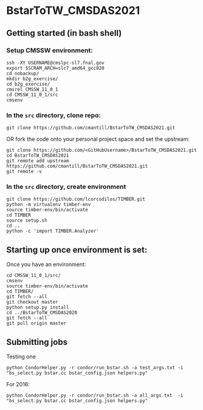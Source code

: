 # BstarToTW_CMSDAS2021

## Getting started (in bash shell)

### Setup CMSSW environment:
```
ssh -XY USERNAME@cmslpc-sl7.fnal.gov
export $SCRAM_ARCH=slc7_amd64_gcc820 
cd nobackup/
mkdir b2g_exercise/
cd b2g_exercise/
cmsrel CMSSW_11_0_1
cd CMSSW_11_0_1/src
cmsenv
```

### In the `src` directory, clone repo:
```
git clone https://github.com/cmantill/BstarToTW_CMSDAS2021.git
```
OR fork the code onto your personal project space and set the upstream:
```
git clone https://github.com/<GitHubUsername>/BstarToTW_CMSDAS2021.git
cd BstarToTW_CMSDAS2021
git remote add upstream https://github.com/cmantill/BstarToTW_CMSDAS2021.git
git remote -v
```

### In the `src` directory, create environment
```
git clone https://github.com/lcorcodilos/TIMBER.git
python -m virtualenv timber-env
source timber-env/bin/activate
cd TIMBER
source setup.sh
cd ..
python -c 'import TIMBER.Analyzer'
```

## Starting up once environment is set:

Once you have an environment:
```
cd CMSSW_11_0_1/src/
cmsenv
source timber-env/bin/activate
cd TIMBER/
git fetch --all
git checkout master
python setup.py install
cd ../BstarToTW_CMSDAS2020
git fetch --all
git pull origin master
```

## Submitting jobs

Testing one
```
python CondorHelper.py -r condor/run_bstar.sh -a test_args.txt -i "bs_select.py bstar.cc bstar_config.json helpers.py"
```

For 2016:
```
python CondorHelper.py -r condor/run_bstar.sh -a all_args.txt  -i "bs_select.py bstar.cc bstar_config.json helpers.py"
```